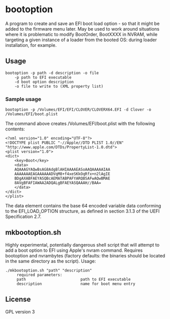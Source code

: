 #  bootoption

A program to create and save an EFI boot load option - so that it might be added to the firmware menu later. May be used to work around situations where it is problematic to modify BootOrder, BootXXXX in NVRAM, while targeting a given instance of a loader from the booted OS: during loader installation, for example.

## Usage

```
bootoption -p path -d description -o file
    -p path to EFI executable
    -d boot option description
    -o file to write to (XML property list)
```

### Sample usage

```
bootoption -p /Volumes/EFI/EFI/CLOVER/CLOVERX64.EFI -d Clover -o /Volumes/EFI/boot.plist
```
The command above creates /Volumes/EFI/boot.plist with the following contents:

```
<?xml version="1.0" encoding="UTF-8"?>
<!DOCTYPE plist PUBLIC "-//Apple//DTD PLIST 1.0//EN"
"http://www.apple.com/DTDs/PropertyList-1.0.dtd">
<plist version="1.0">
<dict>
    <key>Boot</key>
    <data>
    AQAAAGYAQwBsAG8AdgBlAHIAAAAEASoAAQAAAAAIAA
    AAAAAAAEAGAAAAAADVqM8+f4xeSKkOqRfx+n2lAgIE
    BDgAXABFAEYASQBcAEMATABPAFYARQBSAFwAQwBMAE
    8AVgBFAFIAWAA2ADQALgBFAEYASQAAAH//BAA=
    </data>
</dict>
</plist>
```

The data element contains the base 64 encoded variable data conforming to the EFI_LOAD_OPTION structure, as defined in section 3.1.3 of the UEFI Specification 2.7.

## mkbootoption.sh

Highly experimental, potentially dangerous shell script that will attempt to add a boot option to EFI using Apple's nvram command. Requires bootoption and nvrambytes (factory defaults: the binaries should be located in the same directory as the script). Usage:

```
./mkbootoption.sh "path" "description"
     required parameters:
     path                        path to EFI executable
     description                 name for boot menu entry
```

## License

GPL version 3
